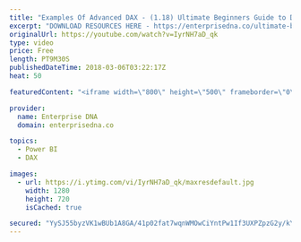 ```yaml
---
title: "Examples Of Advanced DAX - (1.18) Ultimate Beginners Guide to DAX 2019"
excerpt: "DOWNLOAD RESOURCES HERE - https://enterprisedna.co/ultimate-beginners-guide-to-dax-resource-downloads/ START FROM THE BEGINNING - https://www.youtube.com/playlist?list=PL1myWUzvmmDGmLfty3BDluz8nzme1dZxg  Follow along to the beginners guide DAX tutorials by using the demo data available for download."
originalUrl: https://youtube.com/watch?v=IyrNH7aD_qk
type: video
price: Free
length: PT9M30S
publishedDateTime: 2018-03-06T03:22:17Z
heat: 50

featuredContent: "<iframe width=\"800\" height=\"500\" frameborder=\"0\" src=\"https://www.youtube.com/embed/IyrNH7aD_qk\" allow=\"accelerometer; autoplay; encrypted-media; gyroscope; picture-in-picture\" allowfullscreen></iframe>"

provider:
  name: Enterprise DNA
  domain: enterprisedna.co

topics:
  - Power BI
  - DAX

images:
  - url: https://i.ytimg.com/vi/IyrNH7aD_qk/maxresdefault.jpg
    width: 1280
    height: 720
    isCached: true

secured: "YySJ55byzVK1wBUb1A8GA/41p02fat7wqnWMOwCiYntPw1If3UXPZpzG2y/kYFWKsiT5lWg65jzUN1gjF7wY/xLFqNuSzfdx+DyttXkaUVjx8LtiGRoa8uPz45Zl2P27Dl05Evz64EHkUCq4O+SiQkzvJN4gbz4/UNobgehfIuY2X9k17YdrQZYnUEGX1HiXYQXG40qfRj98Bt9ZSlEVJzqVknYZ/TSPo0/B5X1SG2OBe0iGd983KCQ63JmOmrfRTadBOFGwaLAOpUDtGOq2Ql3fntrQxbUVw6jSHAICVfHjq6yq04836s6eWsNK2uZvqbaTR+KO6eaB3NeKaVKkpuGpqfQ5GdKmaKjRMyge/blS+toi22eMWTTL6sloTPxumhNHQk2TfFnnySxN+eZTLmjB6J428SF+KuWh1RKNnx8=;bABGbjp9OKQN4aUyfohT/A=="
---
```


